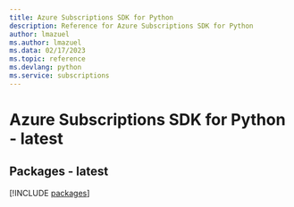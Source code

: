 ```yaml
---
title: Azure Subscriptions SDK for Python
description: Reference for Azure Subscriptions SDK for Python
author: lmazuel
ms.author: lmazuel
ms.data: 02/17/2023
ms.topic: reference
ms.devlang: python
ms.service: subscriptions
---
```

# Azure Subscriptions SDK for Python - latest
## Packages - latest
[!INCLUDE [packages](subscriptions-index.md)]